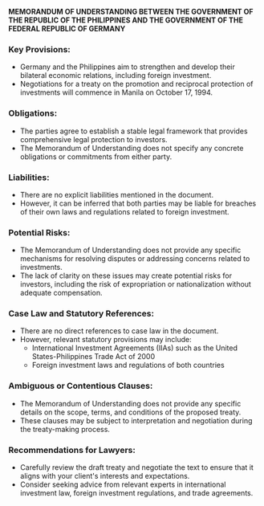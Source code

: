 **MEMORANDUM OF UNDERSTANDING BETWEEN THE GOVERNMENT OF THE REPUBLIC OF THE PHILIPPINES AND THE GOVERNMENT OF THE FEDERAL REPUBLIC OF GERMANY**

### Key Provisions:

*   Germany and the Philippines aim to strengthen and develop their bilateral economic relations, including foreign investment.
*   Negotiations for a treaty on the promotion and reciprocal protection of investments will commence in Manila on October 17, 1994.

### Obligations:

*   The parties agree to establish a stable legal framework that provides comprehensive legal protection to investors.
*   The Memorandum of Understanding does not specify any concrete obligations or commitments from either party.

### Liabilities:

*   There are no explicit liabilities mentioned in the document.
*   However, it can be inferred that both parties may be liable for breaches of their own laws and regulations related to foreign investment.

### Potential Risks:

*   The Memorandum of Understanding does not provide any specific mechanisms for resolving disputes or addressing concerns related to investments.
*   The lack of clarity on these issues may create potential risks for investors, including the risk of expropriation or nationalization without adequate compensation.

### Case Law and Statutory References:

*   There are no direct references to case law in the document.
*   However, relevant statutory provisions may include:
    *   International Investment Agreements (IIAs) such as the United States-Philippines Trade Act of 2000
    *   Foreign investment laws and regulations of both countries

### Ambiguous or Contentious Clauses:

*   The Memorandum of Understanding does not provide any specific details on the scope, terms, and conditions of the proposed treaty.
*   These clauses may be subject to interpretation and negotiation during the treaty-making process.

### Recommendations for Lawyers:

*   Carefully review the draft treaty and negotiate the text to ensure that it aligns with your client's interests and expectations.
*   Consider seeking advice from relevant experts in international investment law, foreign investment regulations, and trade agreements.